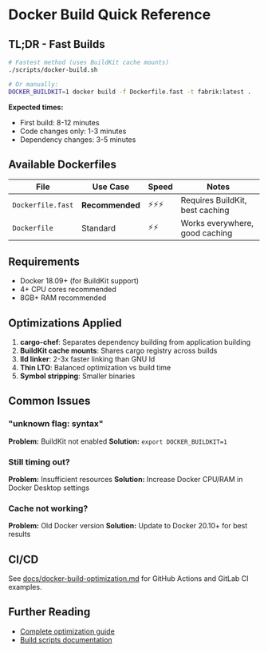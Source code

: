 # Docker Build Quick Reference

## TL;DR - Fast Builds

```bash
# Fastest method (uses BuildKit cache mounts)
./scripts/docker-build.sh

# Or manually:
DOCKER_BUILDKIT=1 docker build -f Dockerfile.fast -t fabrik:latest .
```

**Expected times:**
- First build: 8-12 minutes
- Code changes only: 1-3 minutes
- Dependency changes: 3-5 minutes

## Available Dockerfiles

| File | Use Case | Speed | Notes |
|------|----------|-------|-------|
| `Dockerfile.fast` | **Recommended** | ⚡⚡⚡ | Requires BuildKit, best caching |
| `Dockerfile` | Standard | ⚡⚡ | Works everywhere, good caching |

## Requirements

- Docker 18.09+ (for BuildKit support)
- 4+ CPU cores recommended
- 8GB+ RAM recommended

## Optimizations Applied

1. **cargo-chef**: Separates dependency building from application building
2. **BuildKit cache mounts**: Shares cargo registry across builds
3. **lld linker**: 2-3x faster linking than GNU ld
4. **Thin LTO**: Balanced optimization vs build time
5. **Symbol stripping**: Smaller binaries

## Common Issues

### "unknown flag: syntax"
**Problem:** BuildKit not enabled
**Solution:** `export DOCKER_BUILDKIT=1`

### Still timing out?
**Problem:** Insufficient resources
**Solution:** Increase Docker CPU/RAM in Docker Desktop settings

### Cache not working?
**Problem:** Old Docker version
**Solution:** Update to Docker 20.10+ for best results

## CI/CD

See [docs/docker-build-optimization.md](./docs/docker-build-optimization.md) for GitHub Actions and GitLab CI examples.

## Further Reading

- [Complete optimization guide](./docs/docker-build-optimization.md)
- [Build scripts documentation](./scripts/README.md)
